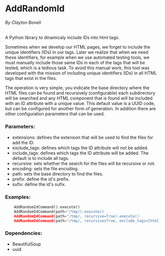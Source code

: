 # AddRandomId

###### By Clayton Boneli

A Python library to dinamicaly include IDs into html tags.

Sometimes when we develop our HTML pages, we forget to include the unique identifiers (IDs) in our tags. 
Later we realize that when we need these identifiers, for example when we use automated testing tools, 
we must manually include those same IDs in each of the tags that will be tested, which is a tedious task. 
To avoid this manual work, this tool was developed with the mission of including unique identifiers (IDs) 
in all HTML tags that exist in the files.

The operation is very simple, you indicate the base directory where the HTML files can be found and recursively 
(configurable) each subdirectory will be searched and any HTML component that is found will be included 
with an ID attribute with a unique value. This default value is a UUID code, but can be configured for another 
form of generation. In addition there are other configuration parameters that can be used.

### Parameters:
   * extensions: defines the extension that will be used to find the files for add the ID.
   * exclude_tags: defines which tags the ID attribute will not be added.
   * include_tags: defines which tags the ID attribute will be added. The default is to include all tags.
   * recursive: sets whether the search for the files will be recursive or not.
   * encoding: sets the file encoding.
   * path: sets the base directory to find the files.
   * prefix: define the id's prefix.
   * sufix: define the id's sufix.

### Examples:

```python
    AddRandomIdCommand().execute()
    AddRandomIdCommand(path="/tmp/).execute()
    AddRandomIdCommand(path="/tmp/, recursive=True).execute()
    AddRandomIdCommand(path="/tmp/, recursive=True, exclude_tags=[html, head]).execute()
```

    
### Dependencies:
   * BeautifulSoup
   * uuid
    
